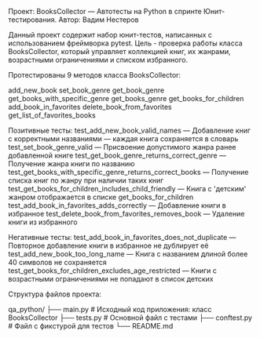 Проект: BooksCollector — Автотесты на Python в спринте Юнит-тестирования.
Автор: Вадим Нестеров

Данный проект содержит набор юнит-тестов, написанных с использованием фреймворка pytest.
Цель - проверка работы класса BooksCollector, который управляет коллекцией книг, их жанрами, возрастными ограничениями и списком избранного.

Протестированы 9 методов класса BooksCollector:

add_new_book
set_book_genre
get_book_genre
get_books_with_specific_genre
get_books_genre
get_books_for_children
add_book_in_favorites
delete_book_from_favorites
get_list_of_favorites_books

Позитивные тесты:
test_add_new_book_valid_names — Добавление книг с корректными названиями — каждая книга сохраняется в словарь
test_set_book_genre_valid — Присвоение допустимого жанра ранее добавленной книге
test_get_book_genre_returns_correct_genre — Получение жанра книги по названию
test_get_books_with_specific_genre_returns_correct_books — Получение списка книг по жанру при наличии таких книг
test_get_books_for_children_includes_child_friendly — Книга с 'детским' жанром отображается в списке get_books_for_children
test_add_book_in_favorites_adds_correctly — Добавление книги в избранное
test_delete_book_from_favorites_removes_book — Удаление книги из избранного

Негативные тесты:
test_add_book_in_favorites_does_not_duplicate — Повторное добавление книги в избранное не дублирует её
test_add_new_book_too_long_name — Книга с названием длиной более 40 символов не сохраняется
test_get_books_for_children_excludes_age_restricted — Книги с возрастными ограничениями не попадают в список детских


Структура файлов проекта:

qa_python/
├── main.py # Исходный код приложения: класс BooksCollector
├── tests.py # Основной файл с тестами
├── conftest.py # Файл с фикстурой для тестов
└── README.md 
